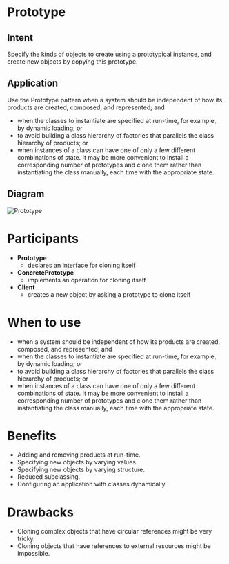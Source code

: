 # Prototype

## Intent

Specify the kinds of objects to create using a prototypical instance, and create new objects by copying this prototype.

## Application

Use the Prototype pattern when a system should be independent of how its products are created, composed, and represented; and

* when the classes to instantiate are specified at run-time, for example, by dynamic loading; or
* to avoid building a class hierarchy of factories that parallels the class hierarchy of products; or
* when instances of a class can have one of only a few different combinations of state. It may be more convenient to install a corresponding number of prototypes and clone them rather than instantiating the class manually, each time with the appropriate state.

## Diagram

![Prototype](https://en.wikipedia.org/wiki/Prototype_pattern#/media/File:Prototype_UML.svg)

# Participants

* **Prototype**
  * declares an interface for cloning itself
* **ConcretePrototype**
    * implements an operation for cloning itself
* **Client**
    * creates a new object by asking a prototype to clone itself

# When to use

* when a system should be independent of how its products are created, composed, and represented; and
* when the classes to instantiate are specified at run-time, for example, by dynamic loading; or
* to avoid building a class hierarchy of factories that parallels the class hierarchy of products; or
* when instances of a class can have one of only a few different combinations of state. It may be more convenient to install a corresponding number of prototypes and clone them rather than instantiating the class manually, each time with the appropriate state.

# Benefits

* Adding and removing products at run-time.
* Specifying new objects by varying values.
* Specifying new objects by varying structure.
* Reduced subclassing.
* Configuring an application with classes dynamically.

# Drawbacks

* Cloning complex objects that have circular references might be very tricky.
* Cloning objects that have references to external resources might be impossible.
